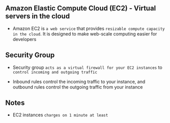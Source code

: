 ## Amazon Elastic Compute Cloud (EC2) - Virtual servers in the cloud

- Amazon EC2 is `a web service` that provides `resizable compute capacity in the cloud`. It is designed to make web-scale computing easier for developers

## Security Group

- Security group `acts as a virtual firewall for your EC2 instances` to `control incoming and outgoing traffic`

- Inbound rules control the incoming traffic to your instance, and outbound rules control the outgoing traffic from your instance

## Notes

- EC2 instances `charges on 1 minute at least`
